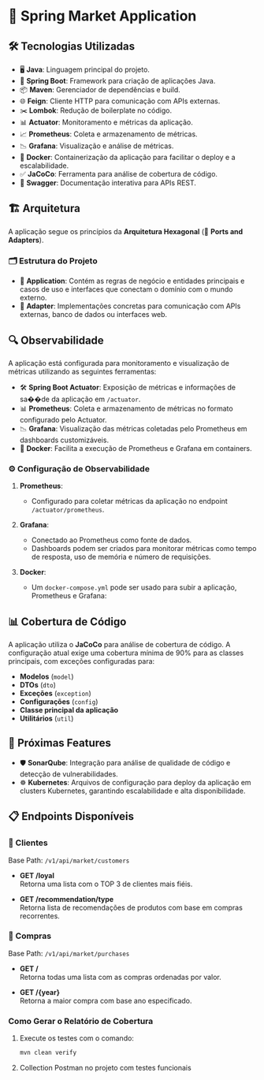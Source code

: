 # 🌟 Spring Market Application

## 🛠️ Tecnologias Utilizadas

- 🖥️ **Java**: Linguagem principal do projeto.
- 🌱 **Spring Boot**: Framework para criação de aplicações Java.
- 📦 **Maven**: Gerenciador de dependências e build.
- 🌐 **Feign**: Cliente HTTP para comunicação com APIs externas.
- ✂️ **Lombok**: Redução de boilerplate no código.
- 📊 **Actuator**: Monitoramento e métricas da aplicação.
- 📈 **Prometheus**: Coleta e armazenamento de métricas.
- 📉 **Grafana**: Visualização e análise de métricas.
- 🐳 **Docker**: Containerização da aplicação para facilitar o deploy e a escalabilidade.
- ✅ **JaCoCo**: Ferramenta para análise de cobertura de código.
- 📜 **Swagger**: Documentação interativa para APIs REST.

## 🏗️ Arquitetura

A aplicação segue os princípios da **Arquitetura Hexagonal** (🔌 **Ports and Adapters**).

### 🗂️ Estrutura do Projeto

- 📁 **Application**: Contém as regras de negócio e entidades principais e casos de uso e interfaces que conectam o
  domínio com o mundo externo.
- 📁 **Adapter**: Implementações concretas para comunicação com APIs externas, banco de dados ou interfaces web.

## 🔍 Observabilidade

A aplicação está configurada para monitoramento e visualização de métricas utilizando as seguintes ferramentas:

- 🛠️ **Spring Boot Actuator**: Exposição de métricas e informações de sa��de da aplicação em `/actuator`.
- 📊 **Prometheus**: Coleta e armazenamento de métricas no formato configurado pelo Actuator.
- 📉 **Grafana**: Visualização das métricas coletadas pelo Prometheus em dashboards customizáveis.
- 🐳 **Docker**: Facilita a execução de Prometheus e Grafana em containers.

### ⚙️ Configuração de Observabilidade

1. **Prometheus**:
    - Configurado para coletar métricas da aplicação no endpoint `/actuator/prometheus`.

2. **Grafana**:
    - Conectado ao Prometheus como fonte de dados.
    - Dashboards podem ser criados para monitorar métricas como tempo de resposta, uso de memória e número de
      requisições.

3. **Docker**:
    - Um `docker-compose.yml` pode ser usado para subir a aplicação, Prometheus e Grafana:

## 📊 Cobertura de Código

A aplicação utiliza o **JaCoCo** para análise de cobertura de código. A configuração atual exige uma cobertura mínima de
90% para as classes principais, com exceções configuradas para:

- **Modelos** (`model`)
- **DTOs** (`dto`)
- **Exceções** (`exception`)
- **Configurações** (`config`)
- **Classe principal da aplicação**
- **Utilitários** (`util`)

## 🔮 Próximas Features

- 🛡️ **SonarQube**: Integração para análise de qualidade de código e detecção de vulnerabilidades.
- ☸️ **Kubernetes**: Arquivos de configuração para deploy da aplicação em clusters Kubernetes, garantindo escalabilidade
  e alta disponibilidade.

## 📋 Endpoints Disponíveis

### **👥 Clientes**

Base Path: `/v1/api/market/customers`

- **GET /loyal**  
  Retorna uma lista com o TOP 3 de clientes mais fiéis.  

- **GET /recommendation/type**  
  Retorna lista de recomendações de produtos com base em compras recorrentes.  

### **🛒 Compras**

Base Path: `/v1/api/market/purchases`

- **GET /**  
  Retorna todas uma lista com as compras ordenadas por valor.  

- **GET /{year}**  
  Retorna a maior compra com base ano especificado.  


### Como Gerar o Relatório de Cobertura

1. Execute os testes com o comando:
   ```bash
   mvn clean verify
2. Collection Postman no projeto com testes funcionais   